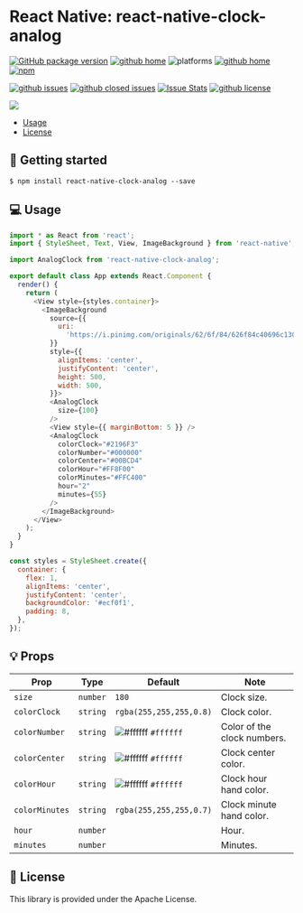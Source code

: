 # React Native: react-native-clock-analog

[![GitHub package version](https://img.shields.io/github/package-json/v/gaetanozappi/react-native-clock-analog.svg?style=flat&colorB=2b7cff)](https://github.com/gaetanozappi/react-native-clock-analog)
[![github home](http://img.shields.io/npm/v/react-native-clock-analog.svg?style=flat)](https://www.npmjs.com/package/react-native-clock-analog)
![platforms](https://img.shields.io/badge/platforms-Android%20%7C%20iOS-brightgreen.svg?style=flat&colorB=191A17)
[![github home](https://img.shields.io/badge/gaetanozappi-react--native--clock--analog-blue.svg?style=flat)](https://github.com/gaetanozappi/react-native-clock-analog)
[![npm](https://img.shields.io/npm/dm/react-native-clock-analog.svg?style=flat&colorB=007ec6)](https://www.npmjs.com/package/react-native-clock-analog)

[![github issues](https://img.shields.io/github/issues/gaetanozappi/react-native-clock-analog.svg?style=flat)](https://github.com/gaetanozappi/react-native-clock-analog/issues)
[![github closed issues](https://img.shields.io/github/issues-closed/gaetanozappi/react-native-clock-analog.svg?style=flat&colorB=44cc11)](https://github.com/gaetanozappi/react-native-clock-analog/issues?q=is%3Aissue+is%3Aclosed)
[![Issue Stats](https://img.shields.io/issuestats/i/github/gaetanozappi/react-native-clock-analog.svg?style=flat&colorB=44cc11)](http://github.com/gaetanozappi/react-native-clock-analog/issues)
[![github license](https://img.shields.io/github/license/gaetanozappi/react-native-clock-analog.svg)]()

<img src="https://github.com/gaetanozappi/react-native-clock-analog/raw/master/screenshot/react-native-clock-analog.png" />

-   [Usage](#-usage)
-   [License](#-license)

## 📖 Getting started

`$ npm install react-native-clock-analog --save`

## 💻 Usage

```javascript
import * as React from 'react';
import { StyleSheet, Text, View, ImageBackground } from 'react-native';

import AnalogClock from 'react-native-clock-analog';

export default class App extends React.Component {
  render() {
    return (
      <View style={styles.container}>
        <ImageBackground
          source={{
            uri:
              'https://i.pinimg.com/originals/62/6f/84/626f84c40696c1308a77fd8331e12b3e.jpg',
          }}
          style={{
            alignItems: 'center',
            justifyContent: 'center',
            height: 500,
            width: 500,
          }}>
          <AnalogClock
            size={100}
          />
          <View style={{ marginBottom: 5 }} />
          <AnalogClock
            colorClock="#2196F3"
            colorNumber="#000000"
            colorCenter="#00BCD4"
            colorHour="#FF8F00"
            colorMinutes="#FFC400"
            hour="2"
            minutes={55}
          />
        </ImageBackground>
      </View>
    );
  }
}

const styles = StyleSheet.create({
  container: {
    flex: 1,
    alignItems: 'center',
    justifyContent: 'center',
    backgroundColor: '#ecf0f1',
    padding: 8,
  },
});
```

## 💡 Props

| Prop              | Type       | Default | Note                                                                                                       |
| ----------------- | ---------- | ------- | ---------------------------------------------------------------------------------------------------------- |
| `size`       | `number`   |  `180`  | Clock size.
| `colorClock`      | `string`   | `rgba(255,255,255,0.8)` | Clock color.
| `colorNumber`      | `string`   | ![#ffffff](https://placehold.it/15/ffffff/000000?text=+) `#ffffff` | Color of the clock numbers.
| `colorCenter`      | `string`   | ![#ffffff](https://placehold.it/15/ffffff/000000?text=+) `#ffffff` | Clock center color.
| `colorHour`      | `string`   | ![#ffffff](https://placehold.it/15/ffffff/000000?text=+) `#ffffff`  | Clock hour hand color.
| `colorMinutes`      | `string`   | `rgba(255,255,255,0.7)`  | Clock minute hand color.
| `hour`      | `number`   |  | Hour.
| `minutes`      | `number`   |  | Minutes.

## 📜 License
This library is provided under the Apache License.
